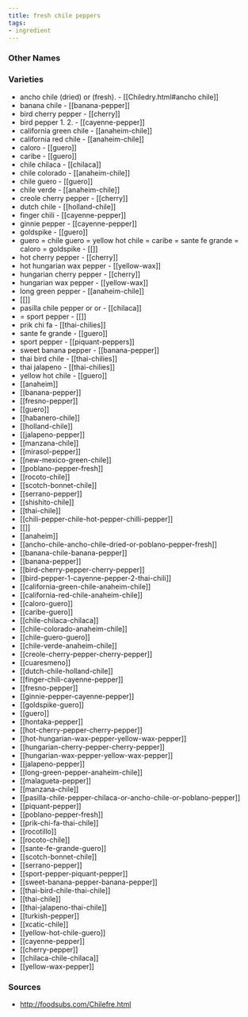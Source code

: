 ```yaml
---
title: fresh chile peppers
tags:
- ingredient
---
```



### Other Names


### Varieties

* ancho chile (dried) or (fresh). - [[Chiledry.html#ancho chile]]
* banana chile - [[banana-pepper]]
* bird cherry pepper - [[cherry]]
* bird pepper 1. 2. - [[cayenne-pepper]]
* california green chile - [[anaheim-chile]]
* california red chile - [[anaheim-chile]]
* caloro - [[guero]]
* caribe - [[guero]]
* chile chilaca - [[chilaca]]
* chile colorado - [[anaheim-chile]]
* chile guero - [[guero]]
* chile verde - [[anaheim-chile]]
* creole cherry pepper - [[cherry]]
* dutch chile - [[holland-chile]]
* finger chili - [[cayenne-pepper]]
* ginnie pepper - [[cayenne-pepper]]
* goldspike - [[guero]]
* guero = chile guero = yellow hot chile = caribe = sante fe grande = caloro = goldspike - [[]]
* hot cherry pepper - [[cherry]]
* hot hungarian wax pepper - [[yellow-wax]]
* hungarian cherry pepper - [[cherry]]
* hungarian wax pepper - [[yellow-wax]]
* long green pepper - [[anaheim-chile]]
* [[]]
* pasilla chile pepper or or - [[chilaca]]
* = sport pepper - [[]]
* prik chi fa - [[thai-chilies]]
* sante fe grande - [[guero]]
* sport pepper - [[piquant-peppers]]
* sweet banana pepper - [[banana-pepper]]
* thai bird chile - [[thai-chilies]]
* thai jalapeno - [[thai-chilies]]
* yellow hot chile - [[guero]]
* [[anaheim]]
* [[banana-pepper]]
* [[fresno-pepper]]
* [[guero]]
* [[habanero-chile]]
* [[holland-chile]]
* [[jalapeno-pepper]]
* [[manzana-chile]]
* [[mirasol-pepper]]
* [[new-mexico-green-chile]]
* [[poblano-pepper-fresh]]
* [[rocoto-chile]]
* [[scotch-bonnet-chile]]
* [[serrano-pepper]]
* [[shishito-chile]]
* [[thai-chile]]
* [[chili-pepper-chile-hot-pepper-chilli-pepper]]
* [[]]
* [[anaheim]]
* [[ancho-chile-ancho-chile-dried-or-poblano-pepper-fresh]]
* [[banana-chile-banana-pepper]]
* [[banana-pepper]]
* [[bird-cherry-pepper-cherry-pepper]]
* [[bird-pepper-1-cayenne-pepper-2-thai-chili]]
* [[california-green-chile-anaheim-chile]]
* [[california-red-chile-anaheim-chile]]
* [[caloro-guero]]
* [[caribe-guero]]
* [[chile-chilaca-chilaca]]
* [[chile-colorado-anaheim-chile]]
* [[chile-guero-guero]]
* [[chile-verde-anaheim-chile]]
* [[creole-cherry-pepper-cherry-pepper]]
* [[cuaresmeno]]
* [[dutch-chile-holland-chile]]
* [[finger-chili-cayenne-pepper]]
* [[fresno-pepper]]
* [[ginnie-pepper-cayenne-pepper]]
* [[goldspike-guero]]
* [[guero]]
* [[hontaka-pepper]]
* [[hot-cherry-pepper-cherry-pepper]]
* [[hot-hungarian-wax-pepper-yellow-wax-pepper]]
* [[hungarian-cherry-pepper-cherry-pepper]]
* [[hungarian-wax-pepper-yellow-wax-pepper]]
* [[jalapeno-pepper]]
* [[long-green-pepper-anaheim-chile]]
* [[malagueta-pepper]]
* [[manzana-chile]]
* [[pasilla-chile-pepper-chilaca-or-ancho-chile-or-poblano-pepper]]
* [[piquant-pepper]]
* [[poblano-pepper-fresh]]
* [[prik-chi-fa-thai-chile]]
* [[rocotillo]]
* [[rocoto-chile]]
* [[sante-fe-grande-guero]]
* [[scotch-bonnet-chile]]
* [[serrano-pepper]]
* [[sport-pepper-piquant-pepper]]
* [[sweet-banana-pepper-banana-pepper]]
* [[thai-bird-chile-thai-chile]]
* [[thai-chile]]
* [[thai-jalapeno-thai-chile]]
* [[turkish-pepper]]
* [[xcatic-chile]]
* [[yellow-hot-chile-guero]]
* [[cayenne-pepper]]
* [[cherry-pepper]]
* [[chilaca-chile-chilaca]]
* [[yellow-wax-pepper]]

### Sources
* http://foodsubs.com/Chilefre.html
